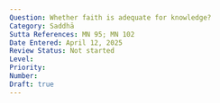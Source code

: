 ```yaml
---
Question: Whether faith is adequate for knowledge?
Category: Saddhā
Sutta References: MN 95; MN 102
Date Entered: April 12, 2025
Review Status: Not started
Level: 
Priority: 
Number: 
Draft: true
---
```

